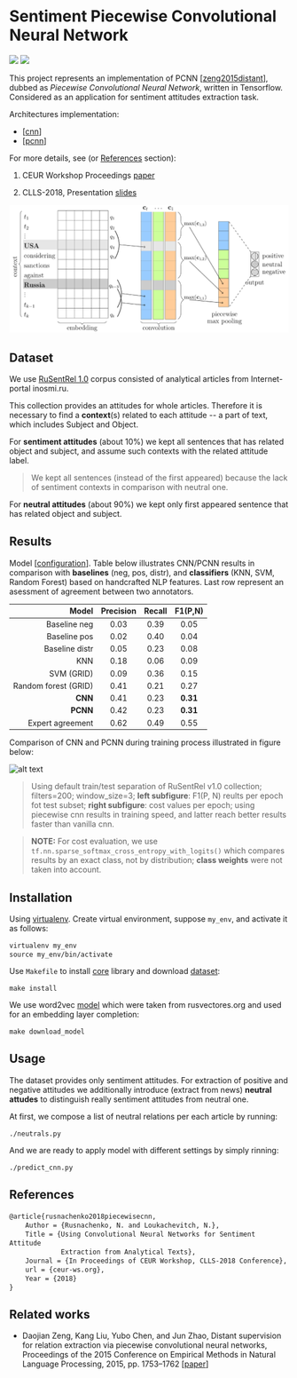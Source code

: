 # Sentiment Piecewise Convolutional Neural Network
![](https://img.shields.io/badge/Python-2.7-brightgreen.svg)
![](https://img.shields.io/badge/TensorFlow-1.4.1-yellowgreen.svg)

This project represents an implementation of PCNN [[zeng2015distant](http://www.aclweb.org/anthology/D15-1203)], dubbed as
*Piecewise Convolutional Neural Network*, written in Tensorflow.
Considered as an application for sentiment attitudes extraction task.

Architectures implementation:
* [[cnn](networks/architectures/cnn.py)]
* [[pcnn](networks/architectures/pcnn.py)]

For more details, see (or [References](#references) section):

1. CEUR Workshop Proceedings [paper](docs/clls-2018-hse.pdf)

2. CLLS-2018, Presentation [slides](docs/slides.pdf)


![alt text](docs/pcnn.png)

Dataset
-------
We use [RuSentRel 1.0](https://github.com/nicolay-r/RuSentRel/tree/v1.0/)
corpus consisted of analytical articles from Internet-portal
inosmi.ru.


This collection provides an attitudes for whole articles. 
Therefore it is necessary to find a **context**(s) related to each attitude -- 
a part of text, which includes Subject and Object.

For **sentiment attitudes** (about 10%) we kept all sentences that has related object and subject, and assume such contexts with the related attitude label.
> We kept all sentences (instead of the first appeared) because the lack of sentiment contexts in comparison with neutral one.

For **neutral attitudes** (about 90%) we kept only first appeared sentence that has related object and subject.


Results
-------
Model [[configuration](networks/configurations/cnn.py)].
Table below illustrates CNN/PCNN results in comparison with **baselines**
(neg, pos, distr), and **classifiers** (KNN, SVM, Random Forest)
based on handcrafted NLP features.
Last row represent an asessment of agreement between two annotators.

| Model               | Precision | Recall | F1(P,N)  |
|--------------------:|:---------:|:------:|:--------:|
|Baseline neg         |  0.03     | 0.39   | 0.05     |
|Baseline pos         |  0.02     | 0.40   | 0.04     |
|Baseline distr       |  0.05     | 0.23   | 0.08     |
|KNN                  |  0.18     | 0.06   | 0.09     |
|SVM (GRID)           |  0.09     | 0.36   | 0.15     |
|Random forest (GRID) |  0.41     | 0.21   | 0.27     |
| **CNN**  		      |  0.41     | 0.23   | **0.31** |
| **PCNN** 		      |  0.42     | 0.23   | **0.31** |
|Expert agreement     |  0.62     | 0.49   | 0.55     |

Comparison of CNN and PCNN during training process illustrated in figure below:

![alt text](docs/f1_and_cost.png)
> Using default train/test separation of RuSentRel v1.0 collection; filters=200;
window\_size=3; **left subfigure**: F1(P, N) reults per epoch fot test subset; 
**right subfigure**: cost values per epoch;
using piecewise cnn results in training speed, and latter reach better results 
faster than vanilla cnn.

> **NOTE:** For cost evaluation, we use `tf.nn.sparse_softmax_cross_entropy_with_logits()` which 
compares results by an exact class, not by distribution; **class weights** were not taken
into account.

Installation
------------

Using [virtualenv](https://www.pythoncentral.io/how-to-install-virtualenv-python/).
Create virtual environment, suppose `my_env`, and activate it as follows:
```
virtualenv my_env
source my_env/bin/activate
```

Use `Makefile` to install
[core](https://github.com/nicolay-r/sentiment-erc-core) library and download
[dataset](https://github.com/nicolay-r/RuSentRel/tree/v1.0/):
```
make install
```

We use word2vec
[model](http://rusvectores.org/static/models/rusvectores2/news_mystem_skipgram_1000_20_2015.bin.gz)
which were taken from rusvectores.org and used for an embedding layer completion:
```
make download_model
```

Usage
-----
The dataset provides only sentiment attitudes.
For extraction of positive and negative attitudes we additionally introduce
(extract from news) **neutral attudes** to distinguish really sentiment
attitudes from neutral one.

At first, we compose a list of neutral relations per each article by running:
```
./neutrals.py
```
And we are ready to apply model with different settings by simply rinning:
```
./predict_cnn.py
```

References
----------

<a name="references"></a>
```
@article{rusnachenko2018piecewisecnn,
    Author = {Rusnachenko, N. and Loukachevitch, N.},
    Title = {Using Convolutional Neural Networks for Sentiment Attitude
             Extraction from Analytical Texts},
    Journal = {In Proceedings of CEUR Workshop, CLLS-2018 Conference},
    url = {ceur-ws.org},
    Year = {2018}
}
```

Related works
-------------

* Daojian Zeng, Kang Liu, Yubo Chen, and Jun Zhao, Distant
supervision for relation extraction via piecewise convolutional
neural networks, Proceedings of the 2015 Conference on
Empirical Methods in Natural Language Processing, 2015,
pp. 1753–1762
[[paper](http://www.aclweb.org/anthology/D15-1203)]
